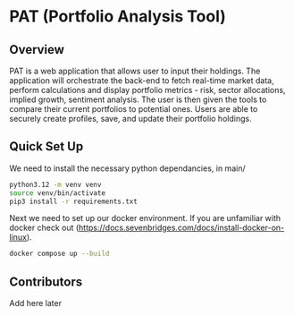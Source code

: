 # PAT (Portfolio Analysis Tool)
## Overview
PAT is a web application that allows user to input their holdings. The application will orchestrate the back-end to fetch real-time market data, perform calculations and display portfolio metrics - risk, sector allocations, implied growth, sentiment analysis. The user is then given the tools to compare their current portfolios to potential ones. Users are able to securely create profiles, save, and update their portfolio holdings.  
## Quick Set Up
We need to install the necessary python dependancies, in main/  
```bash
python3.12 -m venv venv  
source venv/bin/activate  
pip3 install -r requirements.txt
```
Next we need to set up our docker environment. If you are unfamiliar with docker check out (https://docs.sevenbridges.com/docs/install-docker-on-linux).
```bash
docker compose up --build
```
## Contributors
Add here later
